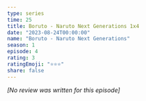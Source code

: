 ```yaml
---
type: series
time: 25
title: Boruto - Naruto Next Generations 1x4
date: "2023-08-24T00:00:00"
name: "Boruto - Naruto Next Generations"
season: 1
episode: 4
rating: 3
ratingEmoji: "⭐️⭐️⭐️"
share: false
---
```


_[No review was written for this episode]_
